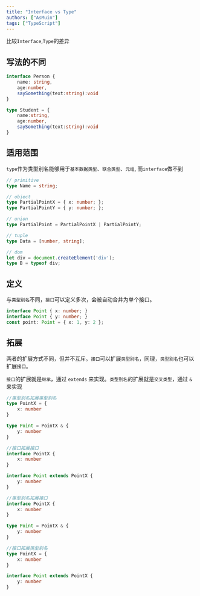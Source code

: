 ```yaml
---
title: "Interface vs Type"
authors: ["AsMuin"]
tags: ["TypeScript"]
---
```


比较`Interface`,`Type`的差异
<!-- truncate -->

## 写法的不同
```typescript
interface Person {
    name: string,
    age:number,
    saySomething(text:string):void
}

type Student = {
    name:string,
    age:number,
    saySomething(text:string):void
}
```
## 适用范围
`type`作为类型别名能够用于`基本数据类型`、`联合类型`、`元组`,
而`interface`做不到
```typescript
// primitive
type Name = string;

// object
type PartialPointX = { x: number; };
type PartialPointY = { y: number; };

// union
type PartialPoint = PartialPointX | PartialPointY;

// tuple
type Data = [number, string];

// dom
let div = document.createElement('div');
type B = typeof div;
```
## 定义
与`类型别名`不同，`接口`可以定义多次，会被自动合并为单个接口。
```typescript
interface Point { x: number; }
interface Point { y: number; }
const point: Point = { x: 1, y: 2 };
```

## 拓展
两者的扩展方式不同，但并不互斥。`接口`可以扩展`类型别名`，同理，`类型别名`也可以扩展`接口`。

`接口`的扩展就是`继承`，通过 `extends` 来实现。`类型别名`的扩展就是`交叉类型`，通过 `&` 来实现
```typescript
//类型别名拓展类型别名
type PointX = {
    x: number
}

type Point = PointX & {
    y: number
}
```

```typescript
//接口拓展接口
interface PointX {
    x: number
}

interface Point extends PointX {
    y: number
}
```

```typescript
//类型别名拓展接口
interface PointX {
    x: number
}

type Point = PointX & {
    y: number
}
```

```typescript
//接口拓展类型别名
type PointX = {
    x: number
}

interface Point extends PointX {
    y: number
}
```
